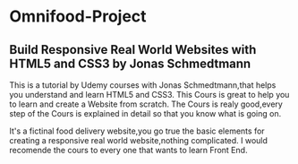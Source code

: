 # Omnifood-Project

## Build Responsive Real World Websites with HTML5 and CSS3 by Jonas Schmedtmann


This is a tutorial by Udemy courses with Jonas Schmedtmann,that helps you understand and learn HTML5 and CSS3.
This Cours is great to help you to learn and create a Website from scratch.
The Cours is realy good,every step of the Cours is explained in detail so that you know what is going on.

It's a fictinal food delivery website,you go true the basic elements for creating a responsive real world website,nothing complicated. 
I would recomende the cours to every one that wants to learn Front End.


